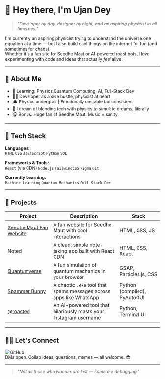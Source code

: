 # 👋 Hey there, I'm Ujan Dey

> *"Developer by day, designer by night, and an aspiring physicist in all timelines."*

I'm currently an aspiring physicist trying to understand the universe one equation at a time — but I also build cool things on the internet for fun (and sometimes for chaos).  
Whether it's a fan site for Seedhe Maut or AI-powered roast bots, I love experimenting with code and ideas that actually *feel* alive.

---

## 🧠 About Me
  
- 🌱 Learning: Physics,Quantum Computing, AI, Full-Stack Dev  
- 👨‍💻 Developer as a side hustle, physicist at heart  
- 🎓 Physics undergrad | Emotionally unstable but consistent  
- 💭 I dream of blending tech with physics to simulate dreams, literally  
- 🎧 Bonus: Huge fan of Seedhe Maut. Music = sanity.

---

## 🧰 Tech Stack

**Languages:**  
`HTML` `CSS` `JavaScript` `Python` `SQL`  

**Frameworks & Tools:**  
`React` (via CDN) `Node.js` `TailwindCSS` `Figma` `Git`  

**Currently Learning:**  
`Machine Learning` `Quantum Mechanics` `Full-Stack Dev`

---

## 🧪 Projects

| Project | Description | Stack |  
|--------|-------------|--------|  
| [Seedhe Maut Fan Website](https://tbsm4l.vercel.app) | A fan website for Seedhe Maut with cool interactions | HTML, CSS, JS  
| [Noted](https://ujandey.github.io/Noted/) | A clean, simple note-taking app built with React CDN | HTML, CSS, React  
| [Quantumverse](https://ujandey.github.io/Quantumverse) | A fun simulation of quantum mechanics in your browser | GSAP, Particles.js, CSS  
| [Spammer Bunny](https://github.com/ujandey/spammer-bunny) | A chaotic `.exe` tool that spams messages across apps like WhatsApp | Python (compiled), PyAutoGUI |  
| [@roasted](https://github.com/ujandey/-Roasted) | An AI-powered tool that hilariously roasts your Instagram username | Python, Terminal UI |

---

## 🧑‍💻 Let's Connect

[![GitHub](https://img.shields.io/badge/GitHub-100000?style=flat&logo=github&logoColor=white)](https://github.com/ujandey)  
DMs open. Collab ideas, questions, memes — all welcome. 😎

---

> *"Not all those who wander are lost — some are debugging."*
